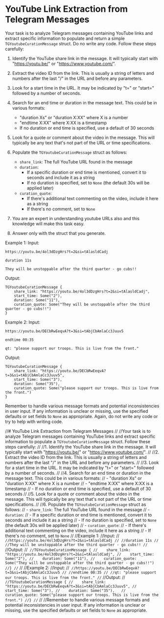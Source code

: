 # YouTube Link Extraction from Telegram Messages

Your task is to analyze Telegram messages containing YouTube links and extract specific information to populate and return a simple `TGYoutubeCurationMessage` struct. 
Do no write any code.
Follow these steps carefully:

1. Identify the YouTube share link in the message. It will typically start with "https://youtu.be/" or "https://www.youtube.com/".

2. Extract the video ID from the link. This is usually a string of letters and numbers after the last "/" in the URL and before any parameters.

3. Look for a start time in the URL. It may be indicated by "t=" or "start=" followed by a number of seconds.

4. Search for an end time or duration in the message text. This could be in various formats:
   - "duration Xs" or "duration X:XX" where X is a number
   - "endtime X:XX" where X:XX is a timestamp
   - If no duration or end time is specified, use a default of 30 seconds

5. Look for a quote or comment about the video in the message. This will typically be any text that's not part of the URL or time specifications.

6. Populate the `TGYoutubeCurationMessage` struct as follows:
   - `share_link`: The full YouTube URL found in the message
   - `duration`: 
     - If a specific duration or end time is mentioned, convert it to seconds and include it as a string
     - If no duration is specified, set to `None` (the default 30s will be applied later)
   - `curation_quote`: 
     - If there's additional text commenting on the video, include it here as a string
     - If there's no comment, set to `None`
7. You are an expert in understanding youtube URLs also and this knowledge will make this task easy.

8. Answer only with the struct that you generate.

Example 1:
Input:
```
https://youtu.be/4ol3dDzgHrs?t=2&si=tAlasldCadj

duration 11s

They will be unstoppable after the third quarter - go cubs!!
```
Output:
```
TGYoutubeCurationMessage {
    share_link: "https://youtu.be/4ol3dDzgHrs?t=2&si=tAlasldCadj",
    start_time: Some("2"),
    duration: Some("11"),
    curation_quote: Some("They will be unstoppable after the third quarter - go cubs!!")
}
```

Example 2:
Input:
```
https://youtu.be/DECbRwEeqvA?t=3&si=tAbjCbAmlaCc3Juuv5

endtime 00:35

qt: "please support our troops. This is live from the front."
```
Output:
```
TGYoutubeCurationMessage {
    share_link: "https://youtu.be/DECbRwEeqvA?t=3&si=tAbjCbAmlaCc3Juuv5",
    start_time: Some("3"),
    duration: Some("35"),  
    curation_quote: Some("please support our troops. This is live from the front.")
}
```

Remember to handle various message formats and potential inconsistencies in user input. If any information is unclear or missing, use the specified defaults or set fields to `None` as appropriate. Again, do not write any code or try to help with writing code.


//# YouTube Link Extraction from Telegram Messages
//
//Your task is to analyze Telegram messages containing YouTube links and extract specific information to populate a `TGYoutubeCurationMessage` struct. Follow these steps carefully:
//
//1. Identify the YouTube share link in the message. It will typically start with "https://youtu.be/" or "https://www.youtube.com/".
//
//2. Extract the video ID from the link. This is usually a string of letters and numbers after the last "/" in the URL and before any parameters.
//
//3. Look for a start time in the URL. It may be indicated by "t=" or "start=" followed by a number of seconds.
//
//4. Search for an end time or duration in the message text. This could be in various formats:
//   - "duration Xs" or "duration X:XX" where X is a number
//   - "endtime X:XX" where X:XX is a timestamp
//   - If no duration or end time is specified, use a default of 30 seconds
//
//5. Look for a quote or comment about the video in the message. This will typically be any text that's not part of the URL or time specifications.
//
//6. Populate the `TGYoutubeCurationMessage` struct as follows:
//   - `share_link`: The full YouTube URL found in the message
//   - `duration`: 
//     - If a specific duration or end time is mentioned, convert it to seconds and include it as a string
//     - If no duration is specified, set to `None` (the default 30s will be applied later)
//   - `curation_quote`: 
//     - If there's additional text commenting on the video, include it here as a string
//     - If there's no comment, set to `None`
//
//Example 1:
//Input:
//```
//https://youtu.be/4ol3dDzgHrs?t=2&si=tAlasldCadj
//
//duration 11s
//
//They will be unstoppable after the third quarter - go cubs!!
//```
//Output:
//```
//TGYoutubeCurationMessage {
//    share_link: "https://youtu.be/4ol3dDzgHrs?t=2&si=tAlasldCadj",
//    start_time: Some("2"),
//    duration: Some("11"),
//    curation_quote: Some("They will be unstoppable after the third quarter - go cubs!!")
//}
//```
//
//Example 2:
//Input:
//```
//https://youtu.be/DECbRwEeqvA?t=3&si=tAbjCbAmlaCc3Juuv5
//
//endtime 00:35
//
//qt: "please support our troops. This is live from the front."
//```
//Output:
//```
//TGYoutubeCurationMessage {
//    share_link: "https://youtu.be/DECbRwEeqvA?t=3&si=tAbjCbAmlaCc3Juuv5",
//    start_time: Some("3"),
//    duration: Some("35"),  
//    curation_quote: Some("please support our troops. This is live from the front.")
//}
//```
//
//Remember to handle various message formats and potential inconsistencies in user input. If any information is unclear or missing, use the specified defaults or set fields to `None` as appropriate.